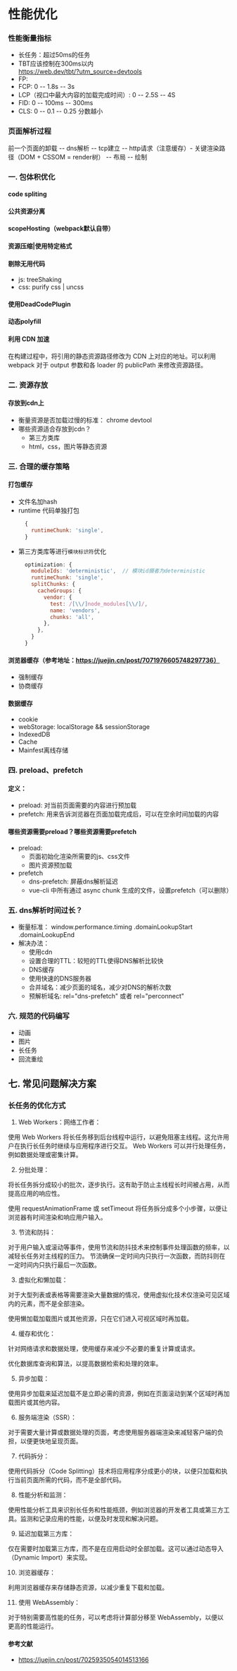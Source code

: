 # 性能优化
### 性能衡量指标
  * 长任务：超过50ms的任务
  * TBT应该控制在300ms以内  
    https://web.dev/tbt/?utm_source=devtools 
  * FP:
  * FCP: 0 -- 1.8s -- 3s
  * LCP（视口中最大内容的加载完成时间）: 0 -- 2.5S -- 4S
  * FID: 0 -- 100ms -- 300ms
  * CLS: 0 -- 0.1 -- 0.25 分数越小


### 页面解析过程
前一个页面的卸载 -- dns解析 -- tcp建立 -- http请求（注意缓存）- 关键渲染路径（DOM + CSSOM = render树） -- 布局 -- 绘制


### 一. 包体积优化
#### code spliting
#### 公共资源分离
#### scopeHosting（webpack默认自带）
#### 资源压缩|使用特定格式
#### 剔除无用代码
  - js: treeShaking
  - css: purify css | uncss
#### 使用DeadCodePlugin
#### 动态polyfill
#### 利用 CDN 加速

  在构建过程中，将引用的静态资源路径修改为 CDN 上对应的地址。可以利用 webpack 对于 output 参数和各 loader 的 publicPath 来修改资源路径。


### 二. 资源存放
#### 存放到cdn上
  - 衡量资源是否加载过慢的标准：
    chrome devtool
  - 哪些资源适合存放到cdn？
    * 第三方类库
    * html，css，图片等静态资源  


### 三. 合理的缓存策略
#### 打包缓存
  - 文件名加hash
  - runtime 代码单独打包
    ```js
      {
        runtimeChunk: 'single',
      }
    ```
  - 第三方类库等进行```模块标识符```优化
    ```js
      optimization: {
        moduleIds: 'deterministic',  // 模块id摄者为deterministic
        runtimeChunk: 'single',
        splitChunks: {
          cacheGroups: {
            vendor: {
              test: /[\\/]node_modules[\\/]/,
              name: 'vendors',
              chunks: 'all',
            },
          },
        }
      }
    ```
#### 浏览器缓存（参考地址：https://juejin.cn/post/7071976605748297736）
  - 强制缓存
  - 协商缓存
#### 数据缓存 
  - cookie
  - webStorage: localStorage && sessionStorage
  - IndexedDB
  - Cache
  - Mainfest离线存储


### 四. preload、prefetch
#### 定义：
  - preload: 对当前页面需要的内容进行预加载
  - prefetch: 用来告诉浏览器在页面加载完成后，可以在空余时间加载的内容
#### 哪些资源需要preload？哪些资源需要prefetch
  - preload:
    * 页面初始化渲染所需要的js、css文件
    * 图片资源预加载
  - prefetch
    * dns-prefetch: 屏蔽dns解析延迟
    * vue-cli 中所有通过 async chunk 生成的文件，设置prefetch（可以删除）

### 五. dns解析时间过长？
  - 衡量标准：
    window.performance.timing
      .domainLookupStart
      .domainLookupEnd
  - 解决办法：
    - 使用cdn
    - 设置合理的TTL：较短的TTL使得DNS解析比较快
    - DNS缓存
    - 使用快速的DNS服务器
    - 合并域名：减少页面的域名，减少对DNS的解析次数
    - 预解析域名: rel="dns-prefetch" 或者 rel="perconnect"

### 六. 规范的代码编写
  - 动画
  - 图片
  - 长任务
  - 回流重绘

## 七. 常见问题解决方案
### 长任务的优化方式
1. Web Workers：网络工作者：

  使用 Web Workers 将长任务移到后台线程中运行，以避免阻塞主线程。这允许用户在执行长任务时继续与应用程序进行交互。
  Web Workers 可以并行处理任务，例如数据处理或密集计算。
  
2.  分批处理：

  将长任务拆分成较小的批次，逐步执行。这有助于防止主线程长时间被占用，从而提高应用的响应性。

  使用 requestAnimationFrame 或 setTimeout 将任务拆分成多个小步骤，以便让浏览器有时间渲染和响应用户输入。

3. 节流和防抖：

  对于用户输入或滚动等事件，使用节流和防抖技术来控制事件处理函数的频率，以减轻长任务对主线程的压力。
  节流确保一定时间内只执行一次函数，而防抖则在一定时间内只执行最后一次函数。

3. 虚拟化和懒加载：

  对于大型列表或表格等需要渲染大量数据的情况，使用虚拟化技术仅渲染可见区域内的元素，而不是全部渲染。

  使用懒加载加载图片或其他资源，只在它们进入可视区域时再加载。

4. 缓存和优化：

  针对网络请求和数据处理，使用缓存来减少不必要的重复计算或请求。

  优化数据库查询和算法，以提高数据检索和处理的效率。

5. 异步加载：

  使用异步加载来延迟加载不是立即必需的资源，例如在页面滚动到某个区域时再加载图片或其他内容。

6. 服务端渲染（SSR）：

  对于需要大量计算或数据处理的页面，考虑使用服务器端渲染来减轻客户端的负担，以便更快地呈现页面。

7. 代码拆分：

  使用代码拆分（Code Splitting）技术将应用程序分成更小的块，以便只加载和执行当前页面所需的代码，而不是全部代码。

8. 性能分析和监测：

  使用性能分析工具来识别长任务和性能瓶颈，例如浏览器的开发者工具或第三方工具。监测和记录应用的性能，以便及时发现和解决问题。

9. 延迟加载第三方库：

  仅在需要时加载第三方库，而不是在应用启动时全部加载。这可以通过动态导入（Dynamic Import）来实现。

10. 浏览器缓存：

  利用浏览器缓存来存储静态资源，以减少重复下载和加载。

11. 使用 WebAssembly：

  对于特别需要高性能的任务，可以考虑将计算部分移至 WebAssembly，以便以更高的性能运行。

#### 参考文献
  - https://juejin.cn/post/7025935054014513166
